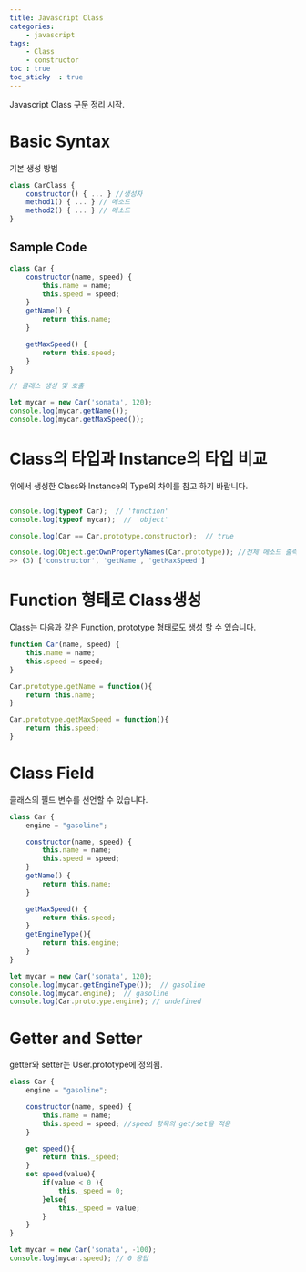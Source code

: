 ```yaml
---
title: Javascript Class
categories: 
    - javascript
tags: 
    - Class
    - constructor
toc : true
toc_sticky  : true
---
```


Javascript Class 구문 정리 시작.   

# Basic Syntax
기본 생성 방법   

```javascript
class CarClass {
    constructor() { ... } //생성자
    method1() { ... } // 메소드
    method2() { ... } // 메소드
}

```

## Sample Code

```javascript
class Car {
    constructor(name, speed) { 
        this.name = name;
        this.speed = speed;
    }
    getName() {
        return this.name;
    } 

    getMaxSpeed() { 
        return this.speed;
    } 
}

// 클래스 생성 및 호출

let mycar = new Car('sonata', 120);
console.log(mycar.getName());
console.log(mycar.getMaxSpeed());

```

# Class의 타입과 Instance의 타입 비교
위에서 생성한 Class와 Instance의 Type의 차이를 참고 하기 바랍니다.    

```javascript

console.log(typeof Car);  // 'function'  
console.log(typeof mycar);  // 'object'

console.log(Car == Car.prototype.constructor);  // true   

console.log(Object.getOwnPropertyNames(Car.prototype)); //전체 메소드 출력
>> (3) ['constructor', 'getName', 'getMaxSpeed']

```

# Function 형태로 Class생성
Class는 다음과 같은 Function, prototype 형태로도 생성 할 수 있습니다.    

```javascript
function Car(name, speed) { 
    this.name = name;
    this.speed = speed;
}

Car.prototype.getName = function(){
    return this.name; 
}

Car.prototype.getMaxSpeed = function(){
    return this.speed; 
}

```


# Class Field
클래스의 필드 변수를 선언할 수 있습니다.    
```javascript
class Car {
    engine = "gasoline";

    constructor(name, speed) { 
        this.name = name;
        this.speed = speed;
    }
    getName() {
        return this.name;
    } 

    getMaxSpeed() { 
        return this.speed;
    } 
    getEngineType(){
        return this.engine;
    }
}

let mycar = new Car('sonata', 120);
console.log(mycar.getEngineType());  // gasoline
console.log(mycar.engine);  // gasoline
console.log(Car.prototype.engine); // undefined

```

# Getter and Setter
getter와 setter는 User.prototype에 정의됨.    

```javascript
class Car {
    engine = "gasoline";

    constructor(name, speed) { 
        this.name = name;        
        this.speed = speed; //speed 항목의 get/set을 적용
    }

    get speed(){
        return this._speed;
    }
    set speed(value){
        if(value < 0 ){
            this._speed = 0;
        }else{
            this._speed = value;
        }
    }
}

let mycar = new Car('sonata', -100);
console.log(mycar.speed); // 0 응답
```




